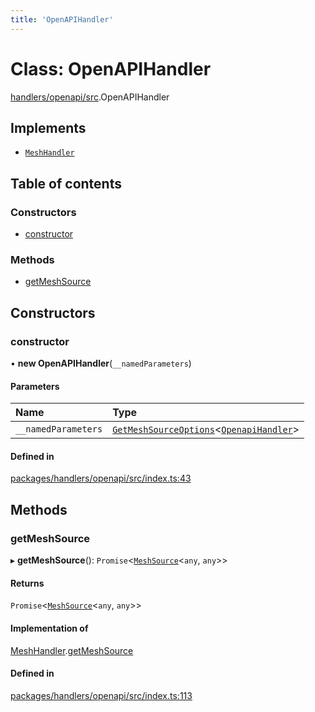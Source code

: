 ```yaml
---
title: 'OpenAPIHandler'
---
```


# Class: OpenAPIHandler

[handlers/openapi/src](../modules/handlers_openapi_src).OpenAPIHandler

## Implements

- [`MeshHandler`](/docs/api/interfaces/types_src.MeshHandler)

## Table of contents

### Constructors

- [constructor](handlers_openapi_src.OpenAPIHandler#constructor)

### Methods

- [getMeshSource](handlers_openapi_src.OpenAPIHandler#getmeshsource)

## Constructors

### constructor

• **new OpenAPIHandler**(`__namedParameters`)

#### Parameters

| Name | Type |
| :------ | :------ |
| `__namedParameters` | [`GetMeshSourceOptions`](../modules/types_src#getmeshsourceoptions)\<[`OpenapiHandler`](/docs/api/interfaces/types_src.YamlConfig.OpenapiHandler)> |

#### Defined in

[packages/handlers/openapi/src/index.ts:43](https://github.com/Urigo/graphql-mesh/blob/master/packages/handlers/openapi/src/index.ts#L43)

## Methods

### getMeshSource

▸ **getMeshSource**(): `Promise`\<[`MeshSource`](../modules/types_src#meshsource)\<`any`, `any`>>

#### Returns

`Promise`\<[`MeshSource`](../modules/types_src#meshsource)\<`any`, `any`>>

#### Implementation of

[MeshHandler](/docs/api/interfaces/types_src.MeshHandler).[getMeshSource](/docs/api/interfaces/types_src.MeshHandler#getmeshsource)

#### Defined in

[packages/handlers/openapi/src/index.ts:113](https://github.com/Urigo/graphql-mesh/blob/master/packages/handlers/openapi/src/index.ts#L113)
